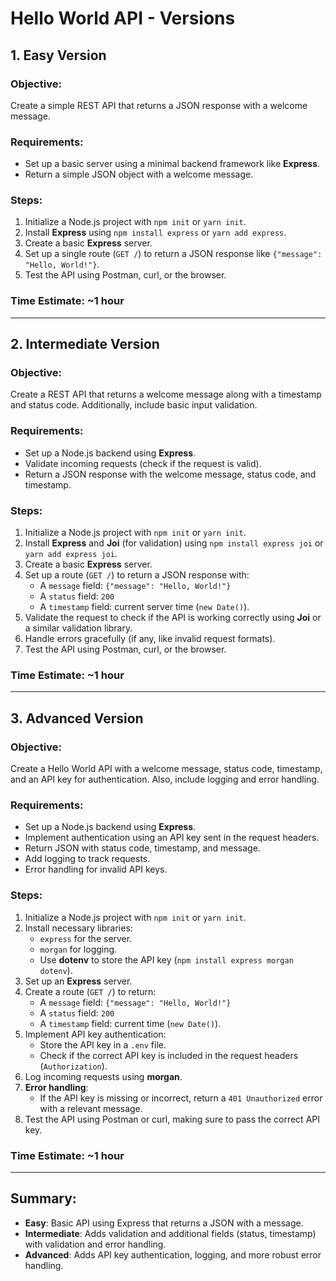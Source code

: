 # Hello World API - Versions

## 1. Easy Version

### Objective:
Create a simple REST API that returns a JSON response with a welcome message.

### Requirements:
- Set up a basic server using a minimal backend framework like **Express**.
- Return a simple JSON object with a welcome message.

### Steps:
1. Initialize a Node.js project with `npm init` or `yarn init`.
2. Install **Express** using `npm install express` or `yarn add express`.
3. Create a basic **Express** server.
4. Set up a single route (`GET /`) to return a JSON response like `{"message": "Hello, World!"}`.
5. Test the API using Postman, curl, or the browser.

### Time Estimate: ~1 hour

---

## 2. Intermediate Version

### Objective:
Create a REST API that returns a welcome message along with a timestamp and status code. Additionally, include basic input validation.

### Requirements:
- Set up a Node.js backend using **Express**.
- Validate incoming requests (check if the request is valid).
- Return a JSON response with the welcome message, status code, and timestamp.

### Steps:
1. Initialize a Node.js project with `npm init` or `yarn init`.
2. Install **Express** and **Joi** (for validation) using `npm install express joi` or `yarn add express joi`.
3. Create a basic **Express** server.
4. Set up a route (`GET /`) to return a JSON response with:
   - A `message` field: `{"message": "Hello, World!"}`
   - A `status` field: `200`
   - A `timestamp` field: current server time (`new Date()`).
5. Validate the request to check if the API is working correctly using **Joi** or a similar validation library.
6. Handle errors gracefully (if any, like invalid request formats).
7. Test the API using Postman, curl, or the browser.

### Time Estimate: ~1 hour

---

## 3. Advanced Version

### Objective:
Create a Hello World API with a welcome message, status code, timestamp, and an API key for authentication. Also, include logging and error handling.

### Requirements:
- Set up a Node.js backend using **Express**.
- Implement authentication using an API key sent in the request headers.
- Return JSON with status code, timestamp, and message.
- Add logging to track requests.
- Error handling for invalid API keys.

### Steps:
1. Initialize a Node.js project with `npm init` or `yarn init`.
2. Install necessary libraries:
   - `express` for the server.
   - `morgan` for logging.
   - Use **dotenv** to store the API key (`npm install express morgan dotenv`).
3. Set up an **Express** server.
4. Create a route (`GET /`) to return:
   - A `message` field: `{"message": "Hello, World!"}`
   - A `status` field: `200`
   - A `timestamp` field: current time (`new Date()`).
5. Implement API key authentication:
   - Store the API key in a `.env` file.
   - Check if the correct API key is included in the request headers (`Authorization`).
6. Log incoming requests using **morgan**.
7. **Error handling**:
   - If the API key is missing or incorrect, return a `401 Unauthorized` error with a relevant message.
8. Test the API using Postman or curl, making sure to pass the correct API key.

### Time Estimate: ~1 hour

---

## Summary:

- **Easy**: Basic API using Express that returns a JSON with a message.
- **Intermediate**: Adds validation and additional fields (status, timestamp) with validation and error handling.
- **Advanced**: Adds API key authentication, logging, and more robust error handling.
